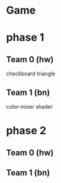# Game

# phase 1

## Team 0 (hw)
checkboard
triangle

## Team 1 (bn)
color-mixer
shader

# phase 2

## Team 0 (hw)

## Team 1 (bn)